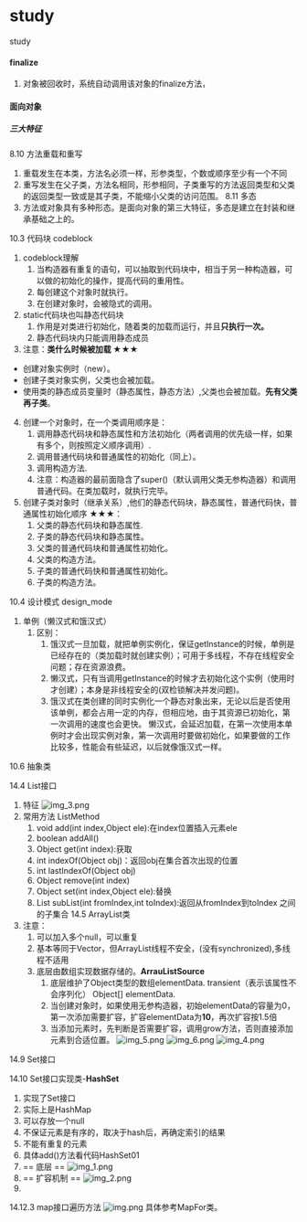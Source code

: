 # study
study

#### finalize
1. 对象被回收时，系统自动调用该对象的finalize方法，

#### 面向对象
##### 三大特征
8.10  方法重载和重写
 1. 重载发生在本类，方法名必须一样，形参类型，个数或顺序至少有一个不同
 2. 重写发生在父子类，方法名相同，形参相同，子类重写的方法返回类型和父类的返回类型一致或是其子类，不能缩小父类的访问范围。
8.11 多态
 1. 方法或对象具有多种形态。是面向对象的第三大特征，多态是建立在封装和继承基础之上的。

10.3 代码块 codeblock
1. codeblock理解
   1. 当构造器有重复的语句，可以抽取到代码块中，相当于另一种构造器，可以做的初始化的操作，提高代码的重用性。
   2. 每创建这个对象时就执行。
   3. 在创建对象时，会被隐式的调用。
2. static代码块也叫静态代码块
   1. 作用是对类进行初始化，随着类的加载而运行，并且**只执行一次。**
   2. 静态代码块内只能调用静态成员
3. 注意：**类什么时候被加载 ★★★**
  - 创建对象实例时（new）。
  - 创建子类对象实例，父类也会被加载。
  - 使用类的静态成员变量时（静态属性，静态方法）,父类也会被加载。**先有父类再子类**。
4. 创建一个对象时，在一个类调用顺序是：
   1. 调用静态代码块和静态属性和方法初始化（两者调用的优先级一样，如果有多个，则按照定义顺序调用）.
   2. 调用普通代码块和普通属性的初始化（同上）。
   3. 调用构造方法.
   5. 注意：构造器的最前面隐含了super()（默认调用父类无参构造器）和调用普通代码。在类加载时，就执行完毕。
6. 创建子类对象时（继承关系）,他们的静态代码块，静态属性，普通代码快，普通属性初始化顺序 ★★★：
   1. 父类的静态代码块和静态属性.
   2. 子类的静态代码块和静态属性。
   3. 父类的普通代码块和普通属性初始化。
   4. 父类的构造方法。
   5. 子类的普通代码快和普通属性初始化。
   6. 子类的构造方法。

10.4 设计模式 design_mode
1. 单例（懒汉式和饿汉式）
   1. 区别：
      1. 饿汉式一旦加载，就把单例实例化，保证getInstance的时候，单例是已经存在的（类加载时就创建实例）；可用于多线程，不存在线程安全问题；存在资源浪费。
      2. 懒汉式，只有当调用getInstance的时候才去初始化这个实例（使用时才创建）；本身是非线程安全的(双检锁解决并发问题)。
      3. 饿汉式在类创建的同时实例化一个静态对象出来，无论以后是否使用该单例，都会占用一定的内存，但相应地，由于其资源已初始化，第一次调用的速度也会更快。
懒汉式，会延迟加载，在第一次使用本单例时才会出现实例对象，第一次调用时要做初始化，如果要做的工作比较多，性能会有些延迟，以后就像饿汉式一样。

10.6 抽象类





14.4 List接口
1. 特征
![img_3.png](img/img_3.png)
2. 常用方法 ListMethod
   1. void add(int index,Object ele):在index位置插入元素ele
   2. boolean addAll()
   3. Object get(int index):获取
   4. int indexOf(Object obj)：返回obj在集合首次出现的位置
   5. int lastIndexOf(Object obj)
   6. Object remove(int index)
   7. Object set(int index,Object ele):替换
   8. List subList(int fromIndex,int toIndex):返回从fromIndex到toIndex 之间的子集合
14.5 ArrayList类
1. 注意：
   1. 可以加入多个null，可以重复
   2. 基本等同于Vector，但ArrayList线程不安全，(没有synchronized),多线程不适用
   3. 底层由数组实现数据存储的。**ArrauListSource**
      1. 底层维护了Object类型的数组elementData. transient（表示该属性不会序列化） Object[] elementData.
      2. 当创建对象时，如果使用无参构造器，初始elementData的容量为0，第一次添加需要扩容，扩容elementData为**10**，再次扩容按1.5倍
      3. 当添加元素时，先判断是否需要扩容，调用grow方法，否则直接添加元素到合适位置。
![img_5.png](img/img_5.png)
![img_6.png](img/img_6.png)
![img_4.png](img/img_4.png)

14.9 Set接口

14.10 Set接口实现类-**HashSet**
1. 实现了Set接口
2. 实际上是HashMap
3. 可以存放一个null
4. 不保证元素是有序的，取决于hash后，再确定索引的结果
5. 不能有重复的元素
6. 具体add()方法看代码HashSet01
7. == 底层 ==
![img_1.png](img/img_1.png)
8. == 扩容机制 ==
![img_2.png](img/img_2.png)
9. 

14.12.3 map接口遍历方法
![img.png](img/map.png)
具体参考MapFor类。